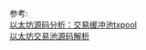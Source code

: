 















参考:   
[以太坊源码分析：交易缓冲池txpool](https://segmentfault.com/a/1190000017333194)    
[以太坊交易池源码解析](https://www.cnblogs.com/1314xf/p/13822394.html)